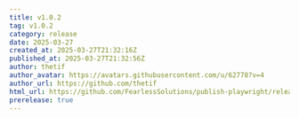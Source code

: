 ```yaml
---
title: v1.0.2
tag: v1.0.2
category: release
date: 2025-03-27
created_at: 2025-03-27T21:32:16Z
published_at: 2025-03-27T21:32:56Z
author: thetif
author_avatar: https://avatars.githubusercontent.com/u/62778?v=4
author_url: https://github.com/thetif
html_url: https://github.com/FearlessSolutions/publish-playwright/releases/tag/v1.0.2
prerelease: true
---
```




